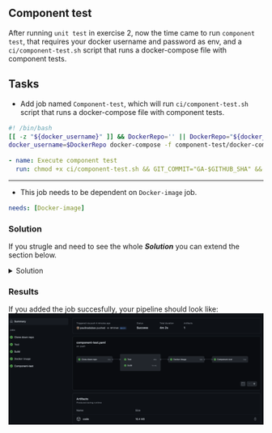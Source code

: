 ## Component test

After running `unit test` in exercise 2, now the time came to run `component test`, that requires your docker username and password as env, and a `ci/component-test.sh` script that runs a docker-compose file with component tests.

## Tasks

- Add job named `Component-test`, which will run `ci/component-test.sh` script that runs a docker-compose file with component tests.

```bash
#! /bin/bash
[[ -z "${docker_username}" ]] && DockerRepo='' || DockerRepo="${docker_username}/"
docker_username=$DockerRepo docker-compose -f component-test/docker-compose.yml --project-directory . -p ci up --build --exit-code-from test
```

```YAML
- name: Execute component test
  run: chmod +x ci/component-test.sh && GIT_COMMIT="GA-$GITHUB_SHA" && ci/component-test.sh
```

___
- This job needs to be dependent on `Docker-image` job.

```YAML
needs: [Docker-image]
```



### Solution
If you strugle and need to see the whole ***Solution*** you can extend the section below. 
<details>
    <summary> Solution </summary>
```YAML
[...]
  Component-test:
    runs-on: ubuntu-latest
    needs: Docker-image
    steps:
    - name: Download code
      uses: actions/download-artifact@v1
      with:
        name: code
        path: .
    - name: Execute component test
      run: chmod +x ci/component-test.sh && GIT_COMMIT="GA-$GITHUB_SHA" && ci/component-test.sh
```
</details>

### Results

If you added the job succesfully, your pipeline should look like:
![Ready pipeline](img/pipeline.png)
